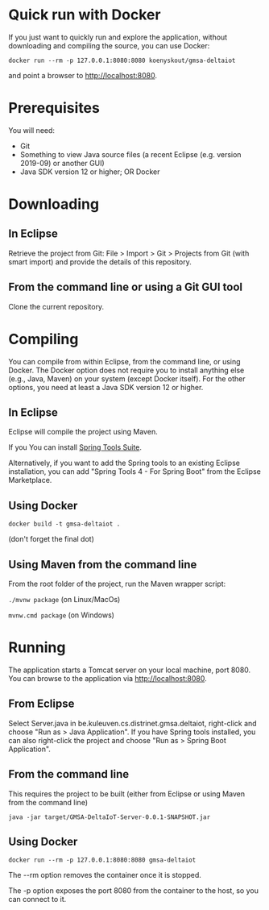 # Quick run with Docker

If you just want to quickly run and explore the application, without downloading and compiling the source, you can use Docker:

`docker run --rm -p 127.0.0.1:8080:8080 koenyskout/gmsa-deltaiot`

and point a browser to [http://localhost:8080](http://localhost:8080).




# Prerequisites

You will need:
- Git
- Something to view Java source files (a recent Eclipse (e.g. version 2019-09) or another GUI)
- Java SDK version 12 or higher; OR Docker




# Downloading

## In Eclipse

Retrieve the project from Git: File > Import > Git > Projects from Git (with smart import) and provide the details of this repository.

## From the command line or using a Git GUI tool

Clone the current repository.




# Compiling

You can compile from within Eclipse, from the command line, or using Docker.
The Docker option does not require you to install anything else (e.g., Java, Maven) on your system (except Docker itself).
For the other options, you need at least a Java SDK version 12 or higher.

## In Eclipse

Eclipse will compile the project using Maven.

If you You can install [Spring Tools Suite](https://spring.io/tools).

Alternatively, if you want to add the Spring tools to an existing Eclipse installation, you can add "Spring Tools 4 - For Spring Boot" from the Eclipse Marketplace.

## Using Docker

`docker build -t gmsa-deltaiot .`

(don't forget the final dot)

## Using Maven from the command line

From the root folder of the project, run the Maven wrapper script:

`./mvnw package` (on Linux/MacOs)

`mvnw.cmd package` (on Windows)





# Running

The application starts a Tomcat server on your local machine, port 8080.
You can browse to the application via [http://localhost:8080](http://localhost:8080).

## From Eclipse

Select Server.java in be.kuleuven.cs.distrinet.gmsa.deltaiot, right-click and choose "Run as > Java Application".
If you have Spring tools installed, you can also right-click the project and choose "Run as > Spring Boot Application".

## From the command line

This requires the project to be built (either from Eclipse or using Maven from the command line)

`java -jar target/GMSA-DeltaIoT-Server-0.0.1-SNAPSHOT.jar`

## Using Docker

`docker run --rm -p 127.0.0.1:8080:8080 gmsa-deltaiot`

The --rm option removes the container once it is stopped.

The -p option exposes the port 8080 from the container to the host, so you can connect to it.

